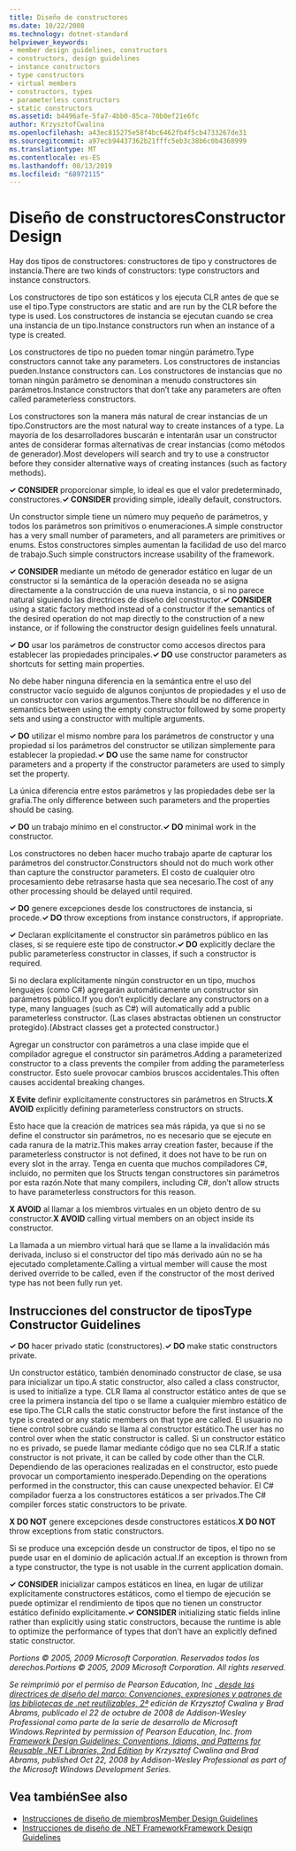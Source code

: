 ```yaml
---
title: Diseño de constructores
ms.date: 10/22/2008
ms.technology: dotnet-standard
helpviewer_keywords:
- member design guidelines, constructors
- constructors, design guidelines
- instance constructors
- type constructors
- virtual members
- constructors, types
- parameterless constructors
- static constructors
ms.assetid: b4496afe-5fa7-4bb0-85ca-70b0ef21e6fc
author: KrzysztofCwalina
ms.openlocfilehash: a43ec815275e58f4bc6462fb4f5cb4733267de31
ms.sourcegitcommit: a97ecb94437362b21fffc5eb3c38b6c0b4368999
ms.translationtype: MT
ms.contentlocale: es-ES
ms.lasthandoff: 08/13/2019
ms.locfileid: "68972115"
---
```

# <a name="constructor-design"></a><span data-ttu-id="4895e-102">Diseño de constructores</span><span class="sxs-lookup"><span data-stu-id="4895e-102">Constructor Design</span></span>

<span data-ttu-id="4895e-103">Hay dos tipos de constructores: constructores de tipo y constructores de instancia.</span><span class="sxs-lookup"><span data-stu-id="4895e-103">There are two kinds of constructors: type constructors and instance constructors.</span></span>

<span data-ttu-id="4895e-104">Los constructores de tipo son estáticos y los ejecuta CLR antes de que se use el tipo.</span><span class="sxs-lookup"><span data-stu-id="4895e-104">Type constructors are static and are run by the CLR before the type is used.</span></span> <span data-ttu-id="4895e-105">Los constructores de instancia se ejecutan cuando se crea una instancia de un tipo.</span><span class="sxs-lookup"><span data-stu-id="4895e-105">Instance constructors run when an instance of a type is created.</span></span>

<span data-ttu-id="4895e-106">Los constructores de tipo no pueden tomar ningún parámetro.</span><span class="sxs-lookup"><span data-stu-id="4895e-106">Type constructors cannot take any parameters.</span></span> <span data-ttu-id="4895e-107">Los constructores de instancias pueden.</span><span class="sxs-lookup"><span data-stu-id="4895e-107">Instance constructors can.</span></span> <span data-ttu-id="4895e-108">Los constructores de instancias que no toman ningún parámetro se denominan a menudo constructores sin parámetros.</span><span class="sxs-lookup"><span data-stu-id="4895e-108">Instance constructors that don’t take any parameters are often called parameterless constructors.</span></span>

<span data-ttu-id="4895e-109">Los constructores son la manera más natural de crear instancias de un tipo.</span><span class="sxs-lookup"><span data-stu-id="4895e-109">Constructors are the most natural way to create instances of a type.</span></span> <span data-ttu-id="4895e-110">La mayoría de los desarrolladores buscarán e intentarán usar un constructor antes de considerar formas alternativas de crear instancias (como métodos de generador).</span><span class="sxs-lookup"><span data-stu-id="4895e-110">Most developers will search and try to use a constructor before they consider alternative ways of creating instances (such as factory methods).</span></span>

<span data-ttu-id="4895e-111">**✓ CONSIDER** proporcionar simple, lo ideal es que el valor predeterminado, constructores.</span><span class="sxs-lookup"><span data-stu-id="4895e-111">**✓ CONSIDER** providing simple, ideally default, constructors.</span></span>

<span data-ttu-id="4895e-112">Un constructor simple tiene un número muy pequeño de parámetros, y todos los parámetros son primitivos o enumeraciones.</span><span class="sxs-lookup"><span data-stu-id="4895e-112">A simple constructor has a very small number of parameters, and all parameters are primitives or enums.</span></span> <span data-ttu-id="4895e-113">Estos constructores simples aumentan la facilidad de uso del marco de trabajo.</span><span class="sxs-lookup"><span data-stu-id="4895e-113">Such simple constructors increase usability of the framework.</span></span>

<span data-ttu-id="4895e-114">**✓ CONSIDER** mediante un método de generador estático en lugar de un constructor si la semántica de la operación deseada no se asigna directamente a la construcción de una nueva instancia, o si no parece natural siguiendo las directrices de diseño del constructor.</span><span class="sxs-lookup"><span data-stu-id="4895e-114">**✓ CONSIDER** using a static factory method instead of a constructor if the semantics of the desired operation do not map directly to the construction of a new instance, or if following the constructor design guidelines feels unnatural.</span></span>

<span data-ttu-id="4895e-115">**✓ DO** usar los parámetros de constructor como accesos directos para establecer las propiedades principales.</span><span class="sxs-lookup"><span data-stu-id="4895e-115">**✓ DO** use constructor parameters as shortcuts for setting main properties.</span></span>

<span data-ttu-id="4895e-116">No debe haber ninguna diferencia en la semántica entre el uso del constructor vacío seguido de algunos conjuntos de propiedades y el uso de un constructor con varios argumentos.</span><span class="sxs-lookup"><span data-stu-id="4895e-116">There should be no difference in semantics between using the empty constructor followed by some property sets and using a constructor with multiple arguments.</span></span>

<span data-ttu-id="4895e-117">**✓ DO** utilizar el mismo nombre para los parámetros de constructor y una propiedad si los parámetros del constructor se utilizan simplemente para establecer la propiedad.</span><span class="sxs-lookup"><span data-stu-id="4895e-117">**✓ DO** use the same name for constructor parameters and a property if the constructor parameters are used to simply set the property.</span></span>

<span data-ttu-id="4895e-118">La única diferencia entre estos parámetros y las propiedades debe ser la grafía.</span><span class="sxs-lookup"><span data-stu-id="4895e-118">The only difference between such parameters and the properties should be casing.</span></span>

<span data-ttu-id="4895e-119">**✓ DO** un trabajo mínimo en el constructor.</span><span class="sxs-lookup"><span data-stu-id="4895e-119">**✓ DO** minimal work in the constructor.</span></span>

<span data-ttu-id="4895e-120">Los constructores no deben hacer mucho trabajo aparte de capturar los parámetros del constructor.</span><span class="sxs-lookup"><span data-stu-id="4895e-120">Constructors should not do much work other than capture the constructor parameters.</span></span> <span data-ttu-id="4895e-121">El costo de cualquier otro procesamiento debe retrasarse hasta que sea necesario.</span><span class="sxs-lookup"><span data-stu-id="4895e-121">The cost of any other processing should be delayed until required.</span></span>

<span data-ttu-id="4895e-122">**✓ DO** genere excepciones desde los constructores de instancia, si procede.</span><span class="sxs-lookup"><span data-stu-id="4895e-122">**✓ DO** throw exceptions from instance constructors, if appropriate.</span></span>

<span data-ttu-id="4895e-123">**✓** Declaran explícitamente el constructor sin parámetros público en las clases, si se requiere este tipo de constructor.</span><span class="sxs-lookup"><span data-stu-id="4895e-123">**✓ DO** explicitly declare the public parameterless constructor in classes, if such a constructor is required.</span></span>

<span data-ttu-id="4895e-124">Si no declara explícitamente ningún constructor en un tipo, muchos lenguajes (como C#) agregarán automáticamente un constructor sin parámetros público.</span><span class="sxs-lookup"><span data-stu-id="4895e-124">If you don’t explicitly declare any constructors on a type, many languages (such as C#) will automatically add a public parameterless constructor.</span></span> <span data-ttu-id="4895e-125">(Las clases abstractas obtienen un constructor protegido).</span><span class="sxs-lookup"><span data-stu-id="4895e-125">(Abstract classes get a protected constructor.)</span></span>

<span data-ttu-id="4895e-126">Agregar un constructor con parámetros a una clase impide que el compilador agregue el constructor sin parámetros.</span><span class="sxs-lookup"><span data-stu-id="4895e-126">Adding a parameterized constructor to a class prevents the compiler from adding the parameterless constructor.</span></span> <span data-ttu-id="4895e-127">Esto suele provocar cambios bruscos accidentales.</span><span class="sxs-lookup"><span data-stu-id="4895e-127">This often causes accidental breaking changes.</span></span>

<span data-ttu-id="4895e-128">**X Evite** definir explícitamente constructores sin parámetros en Structs.</span><span class="sxs-lookup"><span data-stu-id="4895e-128">**X AVOID** explicitly defining parameterless constructors on structs.</span></span>

<span data-ttu-id="4895e-129">Esto hace que la creación de matrices sea más rápida, ya que si no se define el constructor sin parámetros, no es necesario que se ejecute en cada ranura de la matriz.</span><span class="sxs-lookup"><span data-stu-id="4895e-129">This makes array creation faster, because if the parameterless constructor is not defined, it does not have to be run on every slot in the array.</span></span> <span data-ttu-id="4895e-130">Tenga en cuenta que muchos compiladores C#, incluido, no permiten que los Structs tengan constructores sin parámetros por esta razón.</span><span class="sxs-lookup"><span data-stu-id="4895e-130">Note that many compilers, including C#, don’t allow structs to have parameterless constructors for this reason.</span></span>

<span data-ttu-id="4895e-131">**X AVOID** al llamar a los miembros virtuales en un objeto dentro de su constructor.</span><span class="sxs-lookup"><span data-stu-id="4895e-131">**X AVOID** calling virtual members on an object inside its constructor.</span></span>

<span data-ttu-id="4895e-132">La llamada a un miembro virtual hará que se llame a la invalidación más derivada, incluso si el constructor del tipo más derivado aún no se ha ejecutado completamente.</span><span class="sxs-lookup"><span data-stu-id="4895e-132">Calling a virtual member will cause the most derived override to be called, even if the constructor of the most derived type has not been fully run yet.</span></span>

## <a name="type-constructor-guidelines"></a><span data-ttu-id="4895e-133">Instrucciones del constructor de tipos</span><span class="sxs-lookup"><span data-stu-id="4895e-133">Type Constructor Guidelines</span></span>

<span data-ttu-id="4895e-134">**✓ DO** hacer privado static (constructores).</span><span class="sxs-lookup"><span data-stu-id="4895e-134">**✓ DO** make static constructors private.</span></span>

<span data-ttu-id="4895e-135">Un constructor estático, también denominado constructor de clase, se usa para inicializar un tipo.</span><span class="sxs-lookup"><span data-stu-id="4895e-135">A static constructor, also called a class constructor, is used to initialize a type.</span></span> <span data-ttu-id="4895e-136">CLR llama al constructor estático antes de que se cree la primera instancia del tipo o se llame a cualquier miembro estático de ese tipo.</span><span class="sxs-lookup"><span data-stu-id="4895e-136">The CLR calls the static constructor before the first instance of the type is created or any static members on that type are called.</span></span> <span data-ttu-id="4895e-137">El usuario no tiene control sobre cuándo se llama al constructor estático.</span><span class="sxs-lookup"><span data-stu-id="4895e-137">The user has no control over when the static constructor is called.</span></span> <span data-ttu-id="4895e-138">Si un constructor estático no es privado, se puede llamar mediante código que no sea CLR.</span><span class="sxs-lookup"><span data-stu-id="4895e-138">If a static constructor is not private, it can be called by code other than the CLR.</span></span> <span data-ttu-id="4895e-139">Dependiendo de las operaciones realizadas en el constructor, esto puede provocar un comportamiento inesperado.</span><span class="sxs-lookup"><span data-stu-id="4895e-139">Depending on the operations performed in the constructor, this can cause unexpected behavior.</span></span> <span data-ttu-id="4895e-140">El C# compilador fuerza a los constructores estáticos a ser privados.</span><span class="sxs-lookup"><span data-stu-id="4895e-140">The C# compiler forces static constructors to be private.</span></span>

<span data-ttu-id="4895e-141">**X DO NOT** genere excepciones desde constructores estáticos.</span><span class="sxs-lookup"><span data-stu-id="4895e-141">**X DO NOT** throw exceptions from static constructors.</span></span>

<span data-ttu-id="4895e-142">Si se produce una excepción desde un constructor de tipos, el tipo no se puede usar en el dominio de aplicación actual.</span><span class="sxs-lookup"><span data-stu-id="4895e-142">If an exception is thrown from a type constructor, the type is not usable in the current application domain.</span></span>

<span data-ttu-id="4895e-143">**✓ CONSIDER** inicializar campos estáticos en línea, en lugar de utilizar explícitamente constructores estáticos, como el tiempo de ejecución se puede optimizar el rendimiento de tipos que no tienen un constructor estático definido explícitamente.</span><span class="sxs-lookup"><span data-stu-id="4895e-143">**✓ CONSIDER** initializing static fields inline rather than explicitly using static constructors, because the runtime is able to optimize the performance of types that don’t have an explicitly defined static constructor.</span></span>

<span data-ttu-id="4895e-144">*Portions © 2005, 2009 Microsoft Corporation. Reservados todos los derechos.*</span><span class="sxs-lookup"><span data-stu-id="4895e-144">*Portions © 2005, 2009 Microsoft Corporation. All rights reserved.*</span></span>

<span data-ttu-id="4895e-145">*Se reimprimió por el permiso de Pearson Education, Inc [. desde las directrices de diseño del marco: Convenciones, expresiones y patrones de las bibliotecas de .net reutilizables, 2ª](https://www.informit.com/store/framework-design-guidelines-conventions-idioms-and-9780321545619) edición de Krzysztof Cwalina y Brad Abrams, publicado el 22 de octubre de 2008 de Addison-Wesley Professional como parte de la serie de desarrollo de Microsoft Windows.*</span><span class="sxs-lookup"><span data-stu-id="4895e-145">*Reprinted by permission of Pearson Education, Inc. from [Framework Design Guidelines: Conventions, Idioms, and Patterns for Reusable .NET Libraries, 2nd Edition](https://www.informit.com/store/framework-design-guidelines-conventions-idioms-and-9780321545619) by Krzysztof Cwalina and Brad Abrams, published Oct 22, 2008 by Addison-Wesley Professional as part of the Microsoft Windows Development Series.*</span></span>

## <a name="see-also"></a><span data-ttu-id="4895e-146">Vea también</span><span class="sxs-lookup"><span data-stu-id="4895e-146">See also</span></span>

- [<span data-ttu-id="4895e-147">Instrucciones de diseño de miembros</span><span class="sxs-lookup"><span data-stu-id="4895e-147">Member Design Guidelines</span></span>](../../../docs/standard/design-guidelines/member.md)
- [<span data-ttu-id="4895e-148">Instrucciones de diseño de .NET Framework</span><span class="sxs-lookup"><span data-stu-id="4895e-148">Framework Design Guidelines</span></span>](../../../docs/standard/design-guidelines/index.md)
